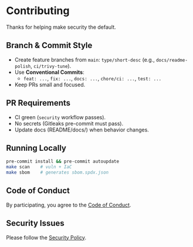 # Contributing

Thanks for helping make security the default.

## Branch & Commit Style
- Create feature branches from `main`: `type/short-desc` (e.g., `docs/readme-polish`, `ci/trivy-tune`).
- Use **Conventional Commits**:
  - `feat: ...`, `fix: ...`, `docs: ...`, `chore/ci: ...`, `test: ...`
- Keep PRs small and focused.

## PR Requirements
- CI green (`security` workflow passes).
- No secrets (Gitleaks pre-commit must pass).
- Update docs (README/docs/) when behavior changes.

## Running Locally
```bash
pre-commit install && pre-commit autoupdate
make scan    # vuln + IaC
make sbom    # generates sbom.spdx.json
```

## Code of Conduct
By participating, you agree to the [Code of Conduct](./CODE_OF_CONDUCT.md).

## Security Issues
Please follow the [Security Policy](./SECURITY.md).
